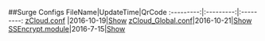 ##Surge Configs
FileName|UpdateTime|QrCode
:---------:|:---------:|:---------:
[zCloud.conf](https://raw.githubusercontent.com/Brywmzl/Conf/master/ConfFile/zCloud.conf) |2016-10-19|[Show](http://qr.liantu.com/api.php?&w=500&text=https://raw.githubusercontent.com/Brywmzl/Conf/master/ConfFile/zCloud.conf)
[zCloud_Global.conf](https://raw.githubusercontent.com/Brywmzl/Conf/master/ConfFile/zCloud_Global.conf)|2016-10-21|[Show](http://qr.liantu.com/api.php?&w=500&text=https://raw.githubusercontent.com/Brywmzl/Conf/master/ConfFile/zCloud_Global.conf)
[SSEncrypt.module](https://github.com/Brywmzl/Conf/raw/master/SSEncrypt.module)|2016-7-15|[Show](http://qr.liantu.com/api.php?&w=500&text=https://github.com/Brywmzl/Conf/raw/master/SSEncrypt.module)
